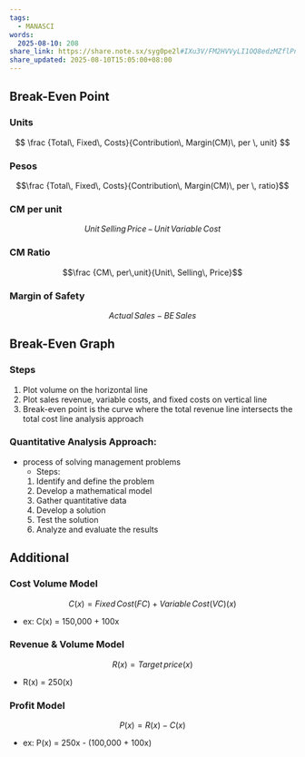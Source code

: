 ```yaml
---
tags:
  - MANASCI
words:
  2025-08-10: 208
share_link: https://share.note.sx/syg0pe2l#IXu3V/FM2HVVyLI1OQ8edzMZflPnudWk1043Amsvsgc
share_updated: 2025-08-10T15:05:00+08:00
---
```


## Break-Even Point
### Units
$$
\frac {Total\, Fixed\, Costs}{Contribution\, Margin(CM)\, per \, unit}
$$
### Pesos
$$\frac {Total\, Fixed\, Costs}{Contribution\, Margin(CM)\, per \, ratio}$$
### CM per unit
$$Unit \, Selling \, Price\, - \, Unit\, Variable\, Cost$$
### CM Ratio
$$\frac {CM\, per\,unit}{Unit\, Selling\, Price}$$

### Margin of Safety	
$$Actual\, Sales - BE\, Sales$$

## Break-Even Graph
### Steps
1. Plot volume on the horizontal line
2. Plot sales revenue, variable costs, and fixed costs on vertical line
3. Break-even point is the curve where the total revenue line intersects the total cost line analysis approach

### Quantitative Analysis Approach:

- process of solving management problems
    - Steps: 
    1. Identify and define the problem
    2. Develop a mathematical model
    3. Gather quantitative data
    4. Develop a solution
    5. Test the solution
    6. Analyze and evaluate the results


## Additional
### Cost Volume Model
$$ C(x) = Fixed \,Cost(FC) + Variable\, Cost(VC) (x)$$
   - ex: C(x) = 150,000 + 100x

### Revenue & Volume Model
$$R(x) = Target\, price (x)$$
- R(x) = 250(x)
### Profit Model
$$P(x) = R(x) - C(x)$$
- ex: P(x) = 250x - (100,000 + 100x)